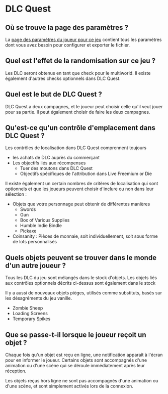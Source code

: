 # DLC Quest

## Où se trouve la page des paramètres ?

La [page des paramètres du joueur pour ce jeu](../player-settings) contient tous les paramètres dont vous avez besoin pour configurer et exporter le fichier.


## Quel est l'effet de la randomisation sur ce jeu ?

Les DLC seront obtenus en tant que check pour le multiworld. Il existe également d'autres checks optionnels dans DLC Quest.

## Quel est le but de DLC Quest ?

DLC Quest a deux campagnes, et le joueur peut choisir celle qu'il veut jouer pour sa partie.
Il peut également choisir de faire les deux campagnes.


## Qu'est-ce qu'un contrôle d'emplacement dans DLC Quest ?

Les contrôles de localisation dans DLC Quest comprennent toujours
- les achats de DLC auprès du commerçant
- Les objectifs liés aux récompenses
    - Tuer des moutons dans DLC Quest
    - Objectifs spécifiques de l'attribution dans Live Freemium or Die

Il existe également un certain nombres de critères de localisation qui sont optionnels et que les joueurs peuvent choisir d'inclure ou non dans leur sélection :
- Objets que votre personnage peut obtenir de différentes manières
    - Swords
    - Gun
    - Box of Various Supplies
    - Humble Indie Bindle
    - Pickaxe
- Coinsanity : Pièces de monnaie, soit individuellement, soit sous forme de lots personnalisés

## Quels objets peuvent se trouver dans le monde d'un autre joueur ?

Tous les DLC du jeu sont mélangés dans le stock d'objets. Les objets liés aux contrôles optionnels décrits ci-dessus sont également dans le stock

Il y a aussi de nouveaux objets pièges, utilisés comme substituts, basés sur les désagréments du jeu vanille.
- Zombie Sheep
- Loading Screens
- Temporary Spikes

## Que se passe-t-il lorsque le joueur reçoit un objet ?

Chaque fois qu'un objet est reçu en ligne, une notification apparaît à l'écran pour en informer le joueur.
Certains objets sont accompagnés d'une animation ou d'une scène qui se déroule immédiatement après leur réception.

Les objets reçus hors ligne ne sont pas accompagnés d'une animation ou d'une scène, et sont simplement activés lors de la connexion.